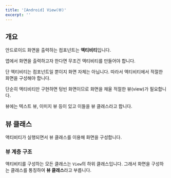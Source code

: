 ```yaml
---
title: '[Android] View(뷰)'
excerpt: ''
---
```


## 개요

안드로이드 화면을 출력하는 컴포넌트는 **액티비티**입니다.

앱에서 화면을 출력하고자 한다면 무조건 액티비티를 만들어야 합니다.

단 액티비티는 컴포넌트일 뿐이지 화면 자체는 아닙니다. 따라서 액티비티에서 적절한 화면을 구성해야 합니다.

단순히 액티비티만 구현하면 텅빈 화면이므로 화면을 채울 적절한 뷰(view)가 필요합니다.

뷰에는 텍스트 뷰, 이미지 뷰 등이 있고 이들을 뷰 클래스라고 합니다.

## 뷰 클래스

액티비티가 실행되면서 뷰 클래스를 이용해 화면을 구성합니다.

### 뷰 계층 구조

액티비티를 구성하는 모든 클래스는 `View`의 하위 클래스입니다. 그래서 화면을 구성하는 클래스를 통칭하여 **뷰 클래스**라고 부릅니다.


